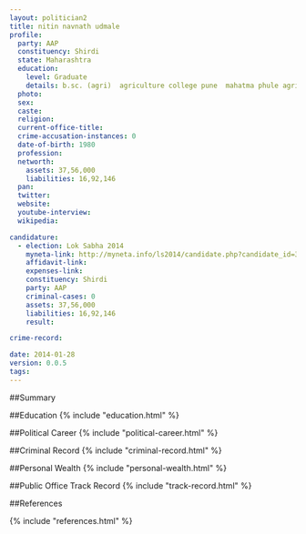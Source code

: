```yaml
---
layout: politician2
title: nitin navnath udmale
profile: 
  party: AAP
  constituency: Shirdi
  state: Maharashtra
  education: 
    level: Graduate
    details: b.sc. (agri)  agriculture college pune  mahatma phule agriculture university  rahuri  dist. ahmednagar  year 1999
  photo: 
  sex: 
  caste: 
  religion: 
  current-office-title: 
  crime-accusation-instances: 0
  date-of-birth: 1980
  profession: 
  networth: 
    assets: 37,56,000
    liabilities: 16,92,146
  pan: 
  twitter: 
  website: 
  youtube-interview: 
  wikipedia: 

candidature: 
  - election: Lok Sabha 2014
    myneta-link: http://myneta.info/ls2014/candidate.php?candidate_id=3406
    affidavit-link: 
    expenses-link: 
    constituency: Shirdi 
    party: AAP
    criminal-cases: 0
    assets: 37,56,000
    liabilities: 16,92,146
    result:  

crime-record: 

date: 2014-01-28
version: 0.0.5
tags: 
---
```

##Summary


##Education
{% include "education.html" %}


##Political Career
{% include "political-career.html" %}


##Criminal Record
{% include "criminal-record.html" %}


##Personal Wealth
{% include "personal-wealth.html" %}


##Public Office Track Record
{% include "track-record.html" %}


##References


{% include "references.html" %}